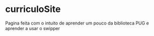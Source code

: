 # curriculoSite
Pagina feita com o intuito de aprender um pouco da biblioteca PUG e aprender a usar o swipper
